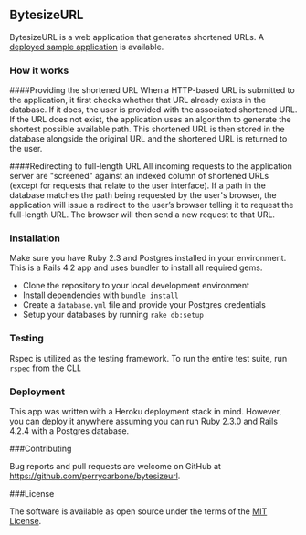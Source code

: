 ## BytesizeURL


BytesizeURL is a web application that generates shortened URLs.  A [deployed sample application](https://bytesizeurl.herokuapp.com/) is available.

### How it works
####Providing the shortened URL
When a HTTP-based URL is submitted to the application, it first checks whether that URL already exists in the database.  If it does, the user is provided with the associated shortened URL.  If the URL does not exist, the application uses an algorithm to generate the shortest possible available path.  This shortened URL is then stored in the database alongside the original URL and the shortened URL is returned to the user.

####Redirecting to full-length URL
All incoming requests to the application server are "screened" against an indexed column of shortened URLs (except for requests that relate to the user interface).  If a path in the database matches the path being requested by the user's browser, the application will issue a redirect to the user’s browser telling it to request the full-length URL. The browser will then send a new request to that URL.

### Installation
Make sure you have Ruby 2.3 and Postgres installed in your environment.  This is a Rails 4.2 app and uses bundler to install all required gems.  

* Clone the repository to your local development environment
* Install dependencies with `bundle install`
* Create a `database.yml` file and provide your Postgres credentials
* Setup your databases by running `rake db:setup`

### Testing
Rspec is utilized as the testing framework.  To run the entire test suite, run `rspec` from the CLI.

### Deployment
This app was written with a Heroku deployment stack in mind. However, you can deploy it anywhere assuming you can run Ruby 2.3.0 and Rails 4.2.4 with a Postgres database.

###Contributing

Bug reports and pull requests are welcome on GitHub at https://github.com/perrycarbone/bytesizeurl.

###License

The software is available as open source under the terms of the [MIT License](http://opensource.org/licenses/MIT).
